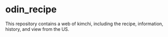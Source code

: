 # odin_recipe
This repository contains a web of kimchi, including the recipe, information, history, and view from the US. 